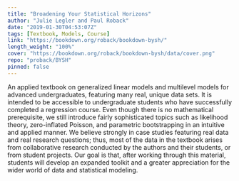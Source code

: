 ```yaml
---
title: "Broadening Your Statistical Horizons"
author: "Julie Legler and Paul Roback"
date: "2019-01-30T04:53:07Z"
tags: [Textbook, Models, Course]
link: "https://bookdown.org/roback/bookdown-bysh/"
length_weight: "100%"
cover: "https://bookdown.org/roback/bookdown-bysh/data/cover.png"
repo: "proback/BYSH"
pinned: false
---
```


An applied textbook on generalized linear models and multilevel models for advanced undergraduates, featuring many real, unique data sets. It is intended to be accessible to undergraduate students who have successfully completed a regression course. Even though there is no mathematical prerequisite, we still introduce fairly sophisticated topics such as likelihood theory, zero-inflated Poisson, and parametric bootstrapping in an intuitive and applied manner. We believe strongly in case studies featuring real data and real research questions; thus, most of the data in the textbook arises from collaborative research conducted by the authors and their students, or from student projects. Our goal is that, after working through this material, students will develop an expanded toolkit and a greater appreciation for the wider world of data and statistical modeling.
